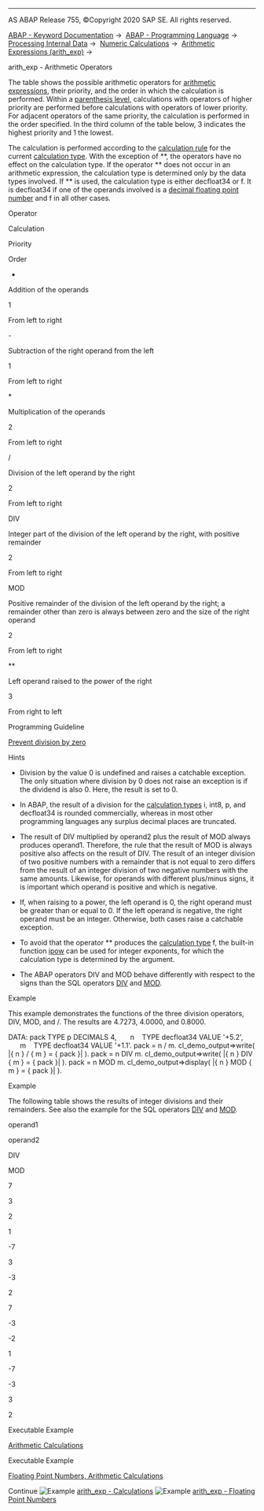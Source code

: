   

* * *

AS ABAP Release 755, ©Copyright 2020 SAP SE. All rights reserved.

[ABAP - Keyword Documentation](javascript:call_link\('abenabap.htm'\)) →  [ABAP - Programming Language](javascript:call_link\('abenabap_reference.htm'\)) →  [Processing Internal Data](javascript:call_link\('abenabap_data_working.htm'\)) →  [Numeric Calculations](javascript:call_link\('abencompute_expressions.htm'\)) →  [Arithmetic Expressions (arith\_exp)](javascript:call_link\('abapcompute_arith.htm'\)) → 

arith\_exp - Arithmetic Operators

The table shows the possible arithmetic operators for [arithmetic expressions](javascript:call_link\('abenarithmetic_expression_glosry.htm'\) "Glossary Entry"), their priority, and the order in which the calculation is performed. Within a [parenthesis level](javascript:call_link\('abenarith_brackets.htm'\)), calculations with operators of higher priority are performed before calculations with operators of lower priority. For adjacent operators of the same priority, the calculation is performed in the order specified. In the third column of the table below, 3 indicates the highest priority and 1 the lowest.

The calculation is performed according to the [calculation rule](javascript:call_link\('abenarith_type.htm'\)) for the current [calculation type](javascript:call_link\('abenarith_type.htm'\)). With the exception of \*\*, the operators have no effect on the calculation type. If the operator \*\* does not occur in an arithmetic expression, the calculation type is determined only by the data types involved. If \*\* is used, the calculation type is either decfloat34 or f. It is decfloat34 if one of the operands involved is a [decimal floating point number](javascript:call_link\('abendecfloat_glosry.htm'\) "Glossary Entry") and f in all other cases.

Operator

Calculation

Priority

Order

+

Addition of the operands

1

From left to right

\-

Subtraction of the right operand from the left

1

From left to right

\*

Multiplication of the operands

2

From left to right

/

Division of the left operand by the right

2

From left to right

DIV

Integer part of the division of the left operand by the right, with positive remainder

2

From left to right

MOD

Positive remainder of the division of the left operand by the right; a remainder other than zero is always between zero and the size of the right operand

2

From left to right

\*\*

Left operand raised to the power of the right

3

From right to left

Programming Guideline

[Prevent division by zero](javascript:call_link\('abendivision_zero_guidl.htm'\) "Guideline")

Hints

-   Division by the value 0 is undefined and raises a catchable exception. The only situation where division by 0 does not raise an exception is if the dividend is also 0. Here, the result is set to 0.

-   In ABAP, the result of a division for the [calculation types](javascript:call_link\('abenarith_type.htm'\)) i, int8, p, and decfloat34 is rounded commercially, whereas in most other programming languages any surplus decimal places are truncated.

-   The result of DIV multiplied by operand2 plus the result of MOD always produces operand1. Therefore, the rule that the result of MOD is always positive also affects on the result of DIV. The result of an integer division of two positive numbers with a remainder that is not equal to zero differs from the result of an integer division of two negative numbers with the same amounts. Likewise, for operands with different plus/minus signs, it is important which operand is positive and which is negative.

-   If, when raising to a power, the left operand is 0, the right operand must be greater than or equal to 0. If the left operand is negative, the right operand must be an integer. Otherwise, both cases raise a catchable exception.

-   To avoid that the operator \*\* produces the [calculation type](javascript:call_link\('abencalculation_type_glosry.htm'\) "Glossary Entry") f, the built-in function [ipow](javascript:call_link\('abenpower_function.htm'\)) can be used for integer exponents, for which the calculation type is determined by the argument.

-   The ABAP operators DIV and MOD behave differently with respect to the signs than the SQL operators [DIV](javascript:call_link\('abensql_functions_numeric.htm'\)) and [MOD](javascript:call_link\('abensql_functions_numeric.htm'\)).

Example

This example demonstrates the functions of the three division operators, DIV, MOD, and /. The results are 4.7273, 4.0000, and 0.8000.

DATA: pack TYPE p DECIMALS 4,
      n    TYPE decfloat34 VALUE '+5.2',
      m    TYPE decfloat34 VALUE '+1.1'.
pack = n / m.
cl\_demo\_output=>write( |{ n } / { m } = { pack }| ).
pack = n DIV m.
cl\_demo\_output=>write( |{ n } DIV { m } = { pack }| ).
pack = n MOD m.
cl\_demo\_output=>display( |{ n } MOD { m } = { pack }| ).

Example

The following table shows the results of integer divisions and their remainders. See also the example for the SQL operators [DIV](javascript:call_link\('abensql_functions_numeric.htm'\)) and [MOD](javascript:call_link\('abensql_functions_numeric.htm'\)).

operand1

operand2

DIV

MOD

7

3

2

1

\-7

3

\-3

2

7

\-3

\-2

1

\-7

\-3

3

2

Executable Example

[Arithmetic Calculations](javascript:call_link\('abendivisions_abexa.htm'\))

Executable Example

[Floating Point Numbers, Arithmetic Calculations](javascript:call_link\('abenfloating_point_numbers_abexa.htm'\))

Continue
![Example](exa.gif "Example") [arith\_exp - Calculations](javascript:call_link\('abendivisions_abexa.htm'\))
![Example](exa.gif "Example") [arith\_exp - Floating Point Numbers](javascript:call_link\('abenfloating_point_numbers_abexa.htm'\))